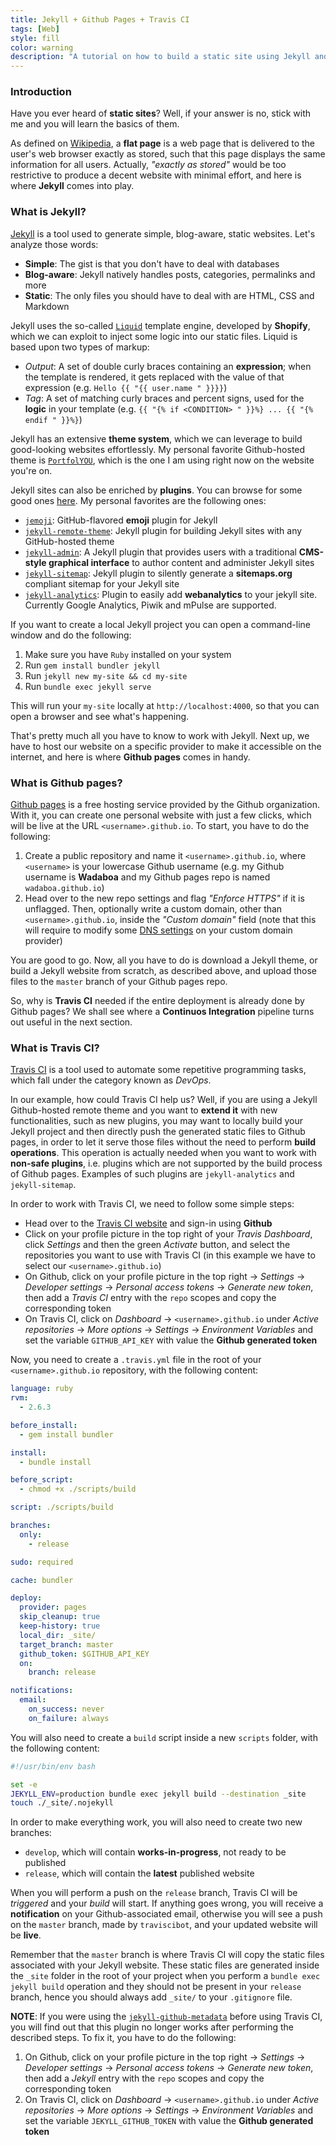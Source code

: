 ```yaml
---
title: Jekyll + Github Pages + Travis CI
tags: [Web]
style: fill
color: warning
description: "A tutorial on how to build a static site using Jekyll and on how to automatically deploy it to Github Pages using Travis CI."
---
```


### Introduction

Have you ever heard of **static sites**? Well, if your answer is no, stick with me and you will learn the basics of them.

As defined on [Wikipedia](https://en.wikipedia.org/wiki/Static_web_page), a **flat page** is a web page that is delivered to the user's web browser exactly as stored, such that this page displays the same information for all users. Actually, _"exactly as stored"_ would be too restrictive to produce a decent website with minimal effort, and here is where **Jekyll** comes into play.

### What is Jekyll?

[Jekyll](https://jekyllrb.com/) is a tool used to generate simple, blog-aware, static websites. Let's analyze those words:

- **Simple**: The gist is that you don't have to deal with databases
- **Blog-aware**: Jekyll natively handles posts, categories, permalinks and more
- **Static**: The only files you should have to deal with are HTML, CSS and Markdown

Jekyll uses the so-called [`Liquid`](https://github.com/Shopify/liquid) template engine, developed by **Shopify**, which we can exploit to inject some logic into our static files. Liquid is based upon two types of markup:

- _Output_: A set of double curly braces containing an **expression**; when the template is rendered, it gets replaced with the value of that expression (e.g. `Hello {{ "{{ user.name " }}}}`)
- _Tag_: A set of matching curly braces and percent signs, used for the **logic** in your template (e.g. `{{ "{% if <CONDITION> " }}%} ... {{ "{% endif " }}%}`)

Jekyll has an extensive **theme system**, which we can leverage to build good-looking websites effortlessly. My personal favorite Github-hosted theme is [`PortfolYOU`](https://github.com/YoussefRaafatNasry/portfolYOU), which is the one I am using right now on the website you're on.

Jekyll sites can also be enriched by **plugins**. You can browse for some good ones [here](https://github.com/planetjekyll/awesome-jekyll-plugins). My personal favorites are the following ones:

- [`jemoji`](https://github.com/jekyll/jemoji): GitHub-flavored **emoji** plugin for Jekyll
- [`jekyll-remote-theme`](https://github.com/benbalter/jekyll-remote-theme): Jekyll plugin for building Jekyll sites with any GitHub-hosted theme
- [`jekyll-admin`](https://github.com/jekyll/jekyll-admin): A Jekyll plugin that provides users with a traditional **CMS-style graphical interface** to author content and administer Jekyll sites
- [`jekyll-sitemap`](https://github.com/jekyll/jekyll-sitemap): Jekyll plugin to silently generate a **sitemaps.org** compliant sitemap for your Jekyll site
- [`jekyll-analytics`](https://github.com/hendrikschneider/jekyll-analytics): Plugin to easily add **webanalytics** to your jekyll site. Currently Google Analytics, Piwik and mPulse are supported.

If you want to create a local Jekyll project you can open a command-line window and do the following:

1. Make sure you have `Ruby` installed on your system
2. Run `gem install bundler jekyll`
3. Run `jekyll new my-site && cd my-site`
4. Run `bundle exec jekyll serve`

This will run your `my-site` locally at `http://localhost:4000`, so that you can open a browser and see what's happening.

That's pretty much all you have to know to work with Jekyll. Next up, we have to host our website on a specific provider to make it accessible on the internet, and here is where **Github pages** comes in handy.

### What is Github pages?

[Github pages](https://pages.github.com/) is a free hosting service provided by the Github organization. With it, you can create one personal website with just a few clicks, which will be live at the URL `<username>.github.io`. To start, you have to do the following:

1. Create a public repository and name it `<username>.github.io`, where `<username>` is your lowercase Github username (e.g. my Github username is **Wadaboa** and my Github pages repo is named `wadaboa.github.io`)
2. Head over to the new repo settings and flag _"Enforce HTTPS"_ if it is unflagged. Then, optionally write a custom domain, other than `<username>.github.io`, inside the _"Custom domain"_ field (note that this will require to modify some [DNS settings](https://help.github.com/en/github/working-with-github-pages/managing-a-custom-domain-for-your-github-pages-site) on your custom domain provider)

You are good to go. Now, all you have to do is download a Jekyll theme, or build a Jekyll website from scratch, as described above, and upload those files to the `master` branch of your Github pages repo.

So, why is **Travis CI** needed if the entire deployment is already done by Github pages? We shall see where a **Continuos Integration** pipeline turns out useful in the next section.

### What is Travis CI?

[Travis CI](https://travis-ci.com/) is a tool used to automate some repetitive programming tasks, which fall under the category known as _DevOps_.

In our example, how could Travis CI help us? Well, if you are using a Jekyll Github-hosted remote theme and you want to **extend it** with new functionalities, such as new plugins, you may want to locally build your Jekyll project and then directly push the generated static files to Github pages, in order to let it serve those files without the need to perform **build operations**. This operation is actually needed when you want to work with **non-safe plugins**, i.e. plugins which are not supported by the build process of Github pages. Examples of such plugins are `jekyll-analytics` and `jekyll-sitemap`.

In order to work with Travis CI, we need to follow some simple steps:

- Head over to the [Travis CI website](https://travis-ci.com/) and sign-in using **Github**
- Click on your profile picture in the top right of your _Travis Dashboard_, click _Settings_ and then the green _Activate_ button, and select the repositories you want to use with Travis CI (in this example we have to select our `<username>.github.io`)
- On Github, click on your profile picture in the top right → _Settings_ → _Developer settings_ → _Personal access tokens_ → _Generate new token_, then add a _Travis CI_ entry with the `repo` scopes and copy the corresponding token
- On Travis CI, click on _Dashboard_ → `<username>.github.io` under _Active repositories_ → _More options_ → _Settings_ → _Environment Variables_ and set the variable `GITHUB_API_KEY` with value the **Github generated token**

Now, you need to create a `.travis.yml` file in the root of your `<username>.github.io` repository, with the following content:

```yml
language: ruby
rvm:
  - 2.6.3

before_install:
  - gem install bundler

install:
  - bundle install

before_script:
  - chmod +x ./scripts/build

script: ./scripts/build

branches:
  only:
    - release

sudo: required

cache: bundler

deploy:
  provider: pages
  skip_cleanup: true
  keep-history: true
  local_dir: _site/
  target_branch: master
  github_token: $GITHUB_API_KEY
  on:
    branch: release

notifications:
  email:
    on_success: never
    on_failure: always
```

You will also need to create a `build` script inside a new `scripts` folder, with the following content:

```bash
#!/usr/bin/env bash

set -e
JEKYLL_ENV=production bundle exec jekyll build --destination _site
touch ./_site/.nojekyll
```

In order to make everything work, you will also need to create two new branches:

- `develop`, which will contain **works-in-progress**, not ready to be published
- `release`, which will contain the **latest** published website

When you will perform a push on the `release` branch, Travis CI will be _triggered_ and your _build_ will start. If anything goes wrong, you will receive a **notification** on your Github-associated email, otherwise you will see a push on the `master` branch, made by `traviscibot`, and your updated website will be **live**.

Remember that the `master` branch is where Travis CI will copy the static files associated with your Jekyll website. These static files are generated inside the `_site` folder in the root of your project when you perform a `bundle exec jekyll build` operation and they should not be present in your `release` branch, hence you should always add `_site/` to your `.gitignore` file.

**NOTE**: If you were using the [`jekyll-github-metadata`](https://github.com/jekyll/github-metadata) before using Travis CI, you will find out that this plugin no longer works after performing the described steps. To fix it, you have to do the following:

1. On Github, click on your profile picture in the top right → _Settings_ → _Developer settings_ → _Personal access tokens_ → _Generate new token_, then add a _Jekyll_ entry with the `repo` scopes and copy the corresponding token
2. On Travis CI, click on _Dashboard_ → `<username>.github.io` under _Active repositories_ → _More options_ → _Settings_ → _Environment Variables_ and set the variable `JEKYLL_GITHUB_TOKEN` with value the **Github generated token**
